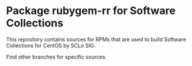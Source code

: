 # Package rubygem-rr for Software Collections

This repository contains sources for RPMs that are used
to build Software Collections for CentOS by SCLo SIG.

Find other branches for specific sources.
